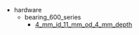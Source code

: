 * hardware
  * bearing_600_series
    * [4_mm_id_11_mm_od_4_mm_depth](hardware/bearing_600_series/4_mm_id_11_mm_od_4_mm_depth)
